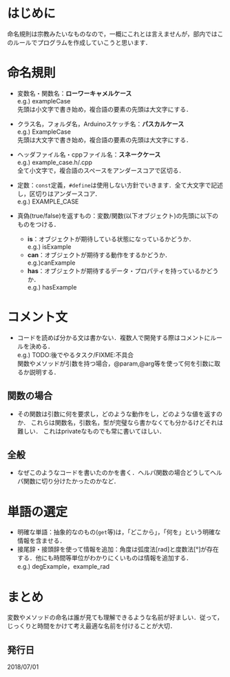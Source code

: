 # はじめに
命名規則は宗教みたいなものなので，一概にこれとは言えませんが，部内ではこのルールでプログラムを作成していこうと思います．<br>


# 命名規則

* 変数名・関数名：**ローワーキャメルケース**<br>
 e.g.) exampleCase<br>
 先頭は小文字で書き始め，複合語の要素の先頭は大文字にする．

* クラス名，フォルダ名，Arduinoスケッチ名：**パスカルケース**<br>
e.g.) ExampleCase<br>
先頭は大文字で書き始め，複合語の要素の先頭は大文字にする．

* ヘッダファイル名・cppファイル名：**スネークケース**<br>
e.g.) example_case.h/.cpp<br>
全て小文字で，複合語のスペースをアンダースコアで区切る．


* 定数：`const`定義，`#define`は使用しない方針でいきます．全て大文字で記述し，区切りはアンダースコア．<br>
e.g.) EXAMPLE_CASE

* 真偽(true/false)を返すもの：変数/関数(以下オブジェクト)の先頭に以下のものをつける．
    * **is**：オブジェクトが期待している状態になっているかどうか．<br>
    e.g.) isExample
    * **can**：オブジェクトが期待する動作をするかどうか．<br>
    e.g.)canExample
    * **has**：オブジェクトが期待するデータ・プロパティを持っているかどうか．<br>
    e.g.) hasExample

# コメント文
* コードを読めば分かる文は書かない．複数人で開発する際はコメントにルールを決める．<br>
 e.g.) TODO:後でやるタスク/FIXME:不具合<br>
関数やメソッドが引数を持つ場合，@param,@arg等を使って何を引数に取るか説明する．

## 関数の場合
* その関数は引数に何を要求し，どのような動作をし，どのような値を返すのか．
これらは関数名，引数名，型が完璧なら書かなくても分かるけどそれは難しい．
これはprivateなものでも常に書いてほしい．

## 全般
* なぜこのようなコードを書いたのかを書く．ヘルパ関数の場合どうしてヘルパ関数に切り分けたかったのかなど．

# 単語の選定
* 明確な単語：抽象的なのもの(`get`等)は，「どこから」，「何を」という明確な情報を含ませる．
* 接尾辞・接頭辞を使って情報を追加：角度は弧度法[rad]と度数法[°]が存在する．他にも時間等単位がわかりにくいものは情報を追加する．<br>
e.g.) degExample，example_rad

# まとめ
変数やメソッドの命名は誰が見ても理解できるような名前が好ましい．従って，じっくりと時間をかけて考え最適な名前を付けることが大切．

## 発行日
2018/07/01
